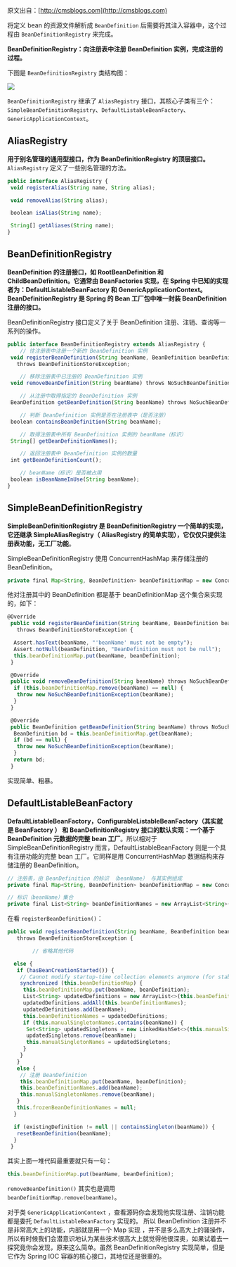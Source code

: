 
 
原文出自：[http://cmsblogs.com](http://cmsblogs.com)

将定义 bean 的资源文件解析成 `BeanDefinition` 后需要将其注入容器中，这个过程由 `BeanDefinitionRegistry` 来完成。

**BeanDefinitionRegistry：向注册表中注册 BeanDefinition 实例，完成注册的过程。**

下图是 `BeanDefinitionRegistry` 类结构图：

![](https://gitee.com/hezhiyuan007/java-study/raw/master/images/SpringSourceCode/359072df-9339-455d-b21d-2aad7360affe.png)

`BeanDefinitionRegistry` 继承了 `AliasRegistry` 接口，其核心子类有三个：`SimpleBeanDefinitionRegistry`、`DefaultListableBeanFactory`、`GenericApplicationContext`。

## AliasRegistry

**用于别名管理的通用型接口，作为 BeanDefinitionRegistry 的顶层接口。** `AliasRegistry` 定义了一些别名管理的方法。
```js 
public interface AliasRegistry {
 void registerAlias(String name, String alias);

 void removeAlias(String alias);

 boolean isAlias(String name);

 String[] getAliases(String name);
}
```

## BeanDefinitionRegistry

**BeanDefinition 的注册接口，如 RootBeanDefinition 和 ChildBeanDefinition。它通常由 BeanFactories 实现，在 Spring 中已知的实现者为：DefaultListableBeanFactory 和 GenericApplicationContext。BeanDefinitionRegistry 是 Spring 的 Bean 工厂包中唯一封装 BeanDefinition 注册的接口。**

BeanDefinitionRegistry 接口定义了关于 BeanDefinition 注册、注销、查询等一系列的操作。
```js 
public interface BeanDefinitionRegistry extends AliasRegistry {
    // 往注册表中注册一个新的 BeanDefinition 实例
 void registerBeanDefinition(String beanName, BeanDefinition beanDefinition)
   throws BeanDefinitionStoreException;

    // 移除注册表中已注册的 BeanDefinition 实例
 void removeBeanDefinition(String beanName) throws NoSuchBeanDefinitionException;

    // 从注册中取得指定的 BeanDefinition 实例
 BeanDefinition getBeanDefinition(String beanName) throws NoSuchBeanDefinitionException;

    // 判断 BeanDefinition 实例是否在注册表中（是否注册）
 boolean containsBeanDefinition(String beanName);

    // 取得注册表中所有 BeanDefinition 实例的 beanName（标识）
 String[] getBeanDefinitionNames();

    // 返回注册表中 BeanDefinition 实例的数量
 int getBeanDefinitionCount();

    // beanName（标识）是否被占用
 boolean isBeanNameInUse(String beanName);
}
```

## SimpleBeanDefinitionRegistry

**SimpleBeanDefinitionRegistry 是 BeanDefinitionRegistry 一个简单的实现，它还继承 SimpleAliasRegistry（ AliasRegistry 的简单实现），它仅仅只提供注册表功能，无工厂功能**。

SimpleBeanDefinitionRegistry 使用 ConcurrentHashMap 来存储注册的 BeanDefinition。
```js 
private final Map<String, BeanDefinition> beanDefinitionMap = new ConcurrentHashMap<>(64);
```

他对注册其中的 BeanDefinition 都是基于 beanDefinitionMap 这个集合来实现的，如下：

```js 
@Override
 public void registerBeanDefinition(String beanName, BeanDefinition beanDefinition)
   throws BeanDefinitionStoreException {

  Assert.hasText(beanName, "'beanName' must not be empty");
  Assert.notNull(beanDefinition, "BeanDefinition must not be null");
  this.beanDefinitionMap.put(beanName, beanDefinition);
 }

 @Override
 public void removeBeanDefinition(String beanName) throws NoSuchBeanDefinitionException {
  if (this.beanDefinitionMap.remove(beanName) == null) {
   throw new NoSuchBeanDefinitionException(beanName);
  }
 }

 @Override
 public BeanDefinition getBeanDefinition(String beanName) throws NoSuchBeanDefinitionException {
  BeanDefinition bd = this.beanDefinitionMap.get(beanName);
  if (bd == null) {
   throw new NoSuchBeanDefinitionException(beanName);
  }
  return bd;
 }
```

实现简单、粗暴。

## DefaultListableBeanFactory

**DefaultListableBeanFactory，ConfigurableListableBeanFactory（其实就是 BeanFactory ） 和 BeanDefinitionRegistry 接口的默认实现：一个基于 BeanDefinition 元数据的完整 bean 工厂**。所以相对于 SimpleBeanDefinitionRegistry 而言，DefaultListableBeanFactory 则是一个具有注册功能的完整 bean 工厂。它同样是用 ConcurrentHashMap 数据结构来存储注册的 BeanDefinition。
```js 
// 注册表，由 BeanDefinition 的标识 （beanName） 与其实例组成
private final Map<String, BeanDefinition> beanDefinitionMap = new ConcurrentHashMap<String, bean>(64);

// 标识（beanName）集合
private final List<String> beanDefinitionNames = new ArrayList<String>(64);
```

在看 `registerBeanDefinition()`：

```js 
public void registerBeanDefinition(String beanName, BeanDefinition beanDefinition)
   throws BeanDefinitionStoreException {

        // 省略其他代码

  else {
   if (hasBeanCreationStarted()) {
    // Cannot modify startup-time collection elements anymore (for stable iteration)
    synchronized (this.beanDefinitionMap) {
     this.beanDefinitionMap.put(beanName, beanDefinition);
     List<String> updatedDefinitions = new ArrayList<>(this.beanDefinitionNames.size() + 1);
     updatedDefinitions.addAll(this.beanDefinitionNames);
     updatedDefinitions.add(beanName);
     this.beanDefinitionNames = updatedDefinitions;
     if (this.manualSingletonNames.contains(beanName)) {
      Set<String> updatedSingletons = new LinkedHashSet<>(this.manualSingletonNames);
      updatedSingletons.remove(beanName);
      this.manualSingletonNames = updatedSingletons;
     }
    }
   }
   else {
    // 注册 BeanDefinition
    this.beanDefinitionMap.put(beanName, beanDefinition);
    this.beanDefinitionNames.add(beanName);
    this.manualSingletonNames.remove(beanName);
   }
   this.frozenBeanDefinitionNames = null;
  }

  if (existingDefinition != null || containsSingleton(beanName)) {
   resetBeanDefinition(beanName);
  }
 }
```

其实上面一堆代码最重要就只有一句：

```js 
this.beanDefinitionMap.put(beanName, beanDefinition);
```

`removeBeanDefinition()` 其实也是调用 `beanDefinitionMap.remove(beanName)`。

对于类 `GenericApplicationContext` ，查看源码你会发现他实现注册、注销功能都是委托 `DefaultListableBeanFactory` 实现的。
所以 BeanDefinition 注册并不是非常高大上的功能，内部就是用一个 Map 实现 ，并不是多么高大上的骚操作，所以有时候我们会潜意识地认为某些技术很高大上就觉得他很深奥，如果试着去一探究竟你会发现，原来这么简单。虽然 BeanDefinitionRegistry 实现简单，但是它作为 Spring IOC 容器的核心接口，其地位还是很重的。

